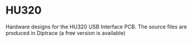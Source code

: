 HU320
=====

Hardware designs for the HU320 USB Interface PCB. The source files are produced in Diptrace (a free version is available)

